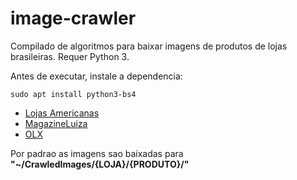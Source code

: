 # image-crawler

Compilado de algoritmos para baixar imagens de produtos de lojas brasileiras. Requer Python 3.

Antes de executar, instale a dependencia:

```
sudo apt install python3-bs4
```

* [Lojas Americanas](americanas)
* [MagazineLuiza](luiza)
* [OLX](olx)

Por padrao as imagens sao baixadas para **"~/CrawledImages/{LOJA}/{PRODUTO}/"**

